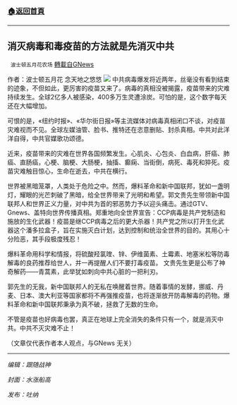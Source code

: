 ###  [:house:返回首頁](https://github.com/ourhimalayas/txt)
---


## 消灭病毒和毒疫苗的方法就是先消灭中共
` 波士顿五月花农场` [轉載自GNews](https://gnews.org/zh-hans/1572000/)

作者：波士顿五月花  念天地之悠悠
![](https://assets.gnews.org/wp-content/uploads/2021/10/image0g.jpg)
中共病毒爆发将近两年，丝毫没有看到结束的迹象，不但如此，更厉害的疫苗又来了。病毒的真相没被揭露，疫苗带来的灾难持续发生。全球2亿多人被感染，400多万生灵遭涂炭。可怕的是，这个数字每天还在大幅增加。

可恨的是，«纽约时报»、«华尔街日报»等主流媒体对病毒真相闭口不谈，对疫苗灾难视而不见。全球左媒油管、脸书、推特还在恣意删贴、封杀真相。中共对此洋洋自得，中共官媒歌功颂德。

近来，疫苗带来的灾难在世界各国频繁发生。心肌炎、心包炎、白血病，肝癌、肺癌、直肠癌，心梗、脑梗、大肠梗，抽搐、癫痫、当街倒，病死、毒死和猝死。疫苗灾难触目惊心，生命在逝去，中共在横行。

世界被黑暗笼罩，人类处于危险之中。然而，爆料革命和新中国联邦，犹如一盏明灯，耀眼的光芒刺破了黑暗，给全世界带来了光明和希望。郭文贵先生带领新中国联邦人和世界正义力量，对中共为首的邪恶势力予以迎头痛击。通过GTV、Gnews、盖特向世界传播真相。郑重地向全世界宣告：CCP病毒是共产党制造和施放的生化武器！疫苗是继CCP病毒之后的更大杀器！共产党之所以打开生化武器这个潘多拉盒子，旨在实施灭白计划，达到控制和统治全世界的目的。其用心十分险恶，其手段极度残忍！

爆料革命用科学和情报，将硫酸羟氯喹、锌、伊维菌素、土霉素、地塞米松等防毒解毒的良药推荐给世人，并一再提醒人们不要打毒疫苗。 文贵先生更是公布了神奇解药——青蒿素，此举犹如刺向中共心脏的一把利刃。

郭先生的无我，新中国联邦人的无私在唤醒着世界。随着事情的发酵，挪威、丹麦、日本、澳大利亚等国家都将不再强推疫苗，也将逐渐放开防毒解毒的药物。爆料革命和新中国联邦秉承为真不破，拯救了无数的生命。

不管是疫苗也好病毒也罢，真正在地球上完全消失的条件只有一个，就是消灭中共。中共不灭灾难不止！

（文章仅代表作者本人观点，与GNews 无关）

* * *

*编辑：跟随战神*

*封面：水涨船高*

*发布：吐纳*
